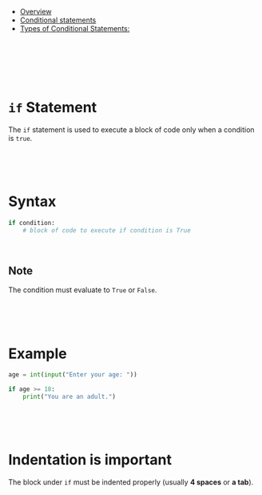 - [Overview](#overview)
- [Conditional statements](#conditional-statements)
- [Types of Conditional Statements:](#types-of-conditional-statements)

&nbsp;

&nbsp;

&nbsp;

# `if` Statement

The `if` statement is used to execute a block of code only when a condition is `true`.

&nbsp;

&nbsp;

# Syntax

```py
if condition:
    # block of code to execute if condition is True
```

&nbsp;

## Note

The condition must evaluate to `True` or `False`.

&nbsp;

&nbsp;

# Example

```py
age = int(input("Enter your age: "))

if age >= 18:
    print("You are an adult.")
```

&nbsp;

&nbsp;

# Indentation is important

The block under `if` must be indented properly (usually **4 spaces** or **a tab**).

&nbsp;

&nbsp;
